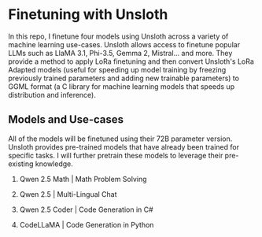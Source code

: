 # Finetuning with Unsloth

In this repo, I finetune four models using Unsloth across a variety of machine learning use-cases. Unsloth allows access to finetune popular LLMs such as LlaMA 3.1, Phi-3.5, Gemma 2, Mistral... and more. They provide a method to apply LoRa finetuning and then convert Unsloth's LoRa Adapted models (useful for speeding up model training by freezing previously trained parameters and adding new trainable parameters) to GGML format (a C library for machine learning models that speeds up distribution and inference).

## Models and Use-cases

All of the models will be finetuned using their 72B parameter version. Unsloth provides pre-trained models that have already been trained for specific tasks. I will further pretrain these models to leverage their pre-existing knowledge.


1. Qwen 2.5 Math | Math Problem Solving

2. Qwen 2.5 | Multi-Lingual Chat

3. Qwen 2.5 Coder | Code Generation in C#

4. CodeLLaMA  | Code Generation in Python 


